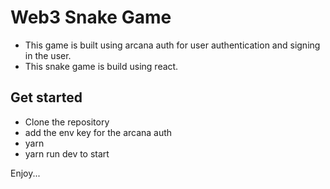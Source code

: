 # Web3 Snake Game

- This game is built using arcana auth for user authentication and signing in the user.
- This snake game is build using react.

## Get started

- Clone the repository
- add the env key for the arcana auth
- yarn
- yarn run dev to start

Enjoy...
